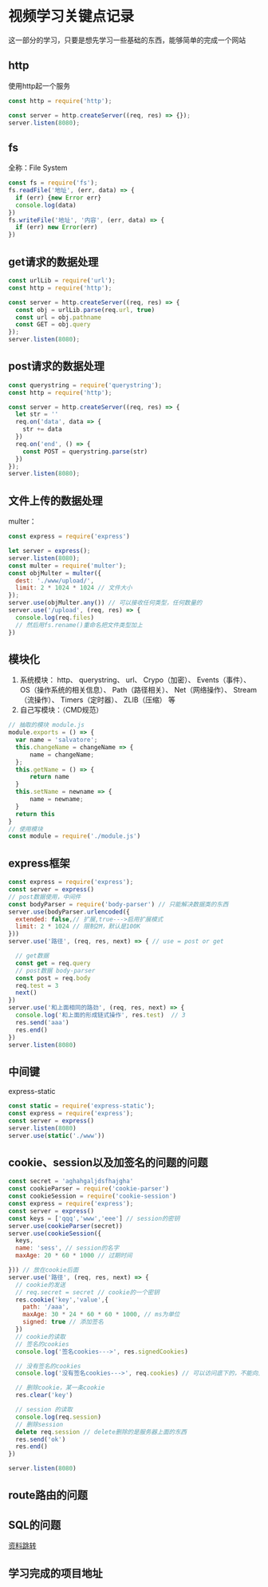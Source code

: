 # 视频学习关键点记录

这一部分的学习，只要是想先学习一些基础的东西，能够简单的完成一个网站

## http

使用http起一个服务

```js
const http = require('http');

const server = http.createServer((req, res) => {});
server.listen(8080);
```

## fs

全称：File System

```js
const fs = require('fs');
fs.readFile('地址', (err, data) => {
  if (err) {new Error err}
  console.log(data)
})
fs.writeFile('地址', '内容', (err, data) => {
  if (err) new Error(err)
})
```

## get请求的数据处理

```js
const urlLib = require('url');
const http = require('http');

const server = http.createServer((req, res) => {
  const obj = urlLib.parse(req.url, true)
  const url = obj.pathname
  const GET = obj.query
});
server.listen(8080);
```

## post请求的数据处理

```js
const querystring = require('querystring');
const http = require('http');

const server = http.createServer((req, res) => {
  let str = ''
  req.on('data', data => {
    str += data
  })
  req.on('end', () => {
    const POST = querystring.parse(str)
  })
});
server.listen(8080);
```

## 文件上传的数据处理

multer：

```js
const express = require('express')

let server = express();
server.listen(8080);
const multer = require('multer');
const objMulter = multer({
  dest: './www/upload/',
  limit: 2 * 1024 * 1024 // 文件大小
});
server.use(objMulter.any()) // 可以接收任何类型，任何数量的
server.use('/upload', (req, res) => {
  console.log(req.files)
  // 然后用fs.rename()重命名把文件类型加上
})
```

## 模块化

1. 系统模块：
http、
querystring、
url、
Crypo（加密）、
Events（事件）、
OS（操作系统的相关信息）、
Path（路径相关）、
Net（网络操作）、
Stream（流操作）、
Timers（定时器）、
ZLIB（压缩）
等
2. 自己写模块：（CMD规范）

```js
// 抽取的模块 module.js
module.exports = () => {
  var name = 'salvatore';
  this.changeName = changeName => {
      name = changeName;
  };
  this.getName = () => {
      return name
  }
  this.setName = newname => {
      name = newname;
  }
  return this
}
// 使用模块
const module = require('./module.js')
```

## express框架

```js
const express = require('express');
const server = express()
// post数据使用，中间件
const bodyParser = require('body-parser') // 只能解决数据类的东西
server.use(bodyParser.urlencoded({
  extended: false,// 扩展,true--->启用扩展模式
  limit: 2 * 1024 // 限制2M，默认是100K
}))
server.use('路径', (req, res, next) => { // use = post or get

  // get数据
  const get = req.query
  // post数据 body-parser
  const post = req.body
  req.test = 3
  next()
})
server.use('和上面相同的路劲', (req, res, next) => {
  console.log('和上面的形成链式操作', res.test)  // 3
  res.send('aaa')
  res.end()
})
server.listen(8080)
```

## 中间键

express-static

```js
const static = require('express-static');
const express = require('express');
const server = express()
server.listen(8080)
server.use(static('./www'))
```

## cookie、session以及加签名的问题的问题

```js
const secret = 'aghahgaljdsfhajgha'
const cookieParser = require('cookie-parser')
const cookieSession = require('cookie-session')
const express = require('express');
const server = express()
const keys = ['qqq','www','eee'] // session的密钥
server.use(cookieParser(secret))
server.use(cookieSession({
  keys,
  name: 'sess', // session的名字
  maxAge: 20 * 60 * 1000 // 过期时间

})) // 放在cookie后面
server.use('路径', (req, res, next) => {
  // cookie的发送
  // req.secret = secret // cookie的一个密钥
  res.cookie('key','value',{
    path: '/aaa',
    maxAge: 30 * 24 * 60 * 60 * 1000, // ms为单位
    signed: true // 添加签名
  })
  // cookie的读取
  // 签名的cookies
  console.log('签名cookies--->', res.signedCookies)

  // 没有签名的cookies
  console.log('没有签名cookies--->', req.cookies) // 可以访问底下的，不能向上访问

  // 删除cookie，某一条cookie
  res.clear('key')

  // session 的读取
  console.log(req.session)
  // 删除session
  delete req.session // delete删除的是服务器上面的东西
  res.send('ok')
  res.end()
})

server.listen(8080)
```

## route路由的问题

## SQL的问题

[资料跳转](https://github.com/0227vera/node-study/tree/master/MySql)

## 学习完成的项目地址